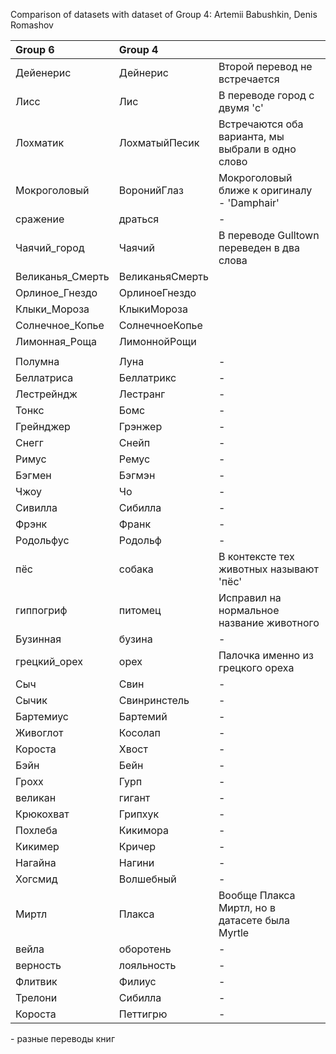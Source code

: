 Comparison of datasets with dataset of Group 4: Artemii Babushkin, Denis
Romashov

| Group 6          | Group 4         |                                                   |
|:-----------------|:----------------|:--------------------------------------------------|
| Дейенерис        | Дейнерис        | Второй перевод не встречается                     |
| Лисс             | Лис             | В переводе город с двумя 'c'                      |
| Лохматик         | ЛохматыйПесик   | Встречаются оба варианта, мы выбрали в одно слово |
| Мокроголовый     | ВоронийГлаз     | Мокроголовый ближе к оригиналу - 'Damphair'       |
| сражение         | драться         | -          |
| Чаячий_город     | Чаячий          | В переводе Gulltown переведен в два слова         |
| Великанья_Смерть | ВеликаньяСмерть |                                                   |
| Орлиное_Гнездо   | ОрлиноеГнездо   |                                                   |
| Клыки_Мороза     | КлыкиМороза     |                                                   |
| Солнечное_Копье  | СолнечноеКопье  |                                                   |
| Лимонная_Роща    | ЛимоннойРощи    |                                                   |
|                  |                 |                                                   |
| Полумна          | Луна            |  -                                                |
| Беллатриса       | Беллатрикс      |  -                                                |
| Лестрейндж       | Лестранг        |  -                                                |
| Тонкс            | Бомс            |  -                                                |
| Грейнджер        | Грэнжер         |  -                                                |
| Снегг            | Снейп           |  -                                                |
| Римус            | Ремус           |  -                                                |
| Бэгмен           | Бэгмэн          |  -                                                |
| Чжоу             | Чо              |  -                                                |
| Сивилла          | Сибилла         |  -                                                |
| Фрэнк            | Франк           |  -                                                |
| Родольфус        | Родольф         |  -                                                |
| пёс              | собака          | В контексте тех животных называют 'пёс'           |
| гиппогриф        | питомец         | Исправил на нормальное название животного         |
| Бузинная         | бузина          |  -                                                |
| грецкий_орех     | орех            | Палочка именно из грецкого ореха                  |
| Сыч              | Свин            |  -                                                |
| Сычик            | Свинринстель    |  -                                                |
| Бартемиус        | Бартемий        |  -                                                |
| Живоглот         | Косолап         |  -                                                |
| Короста          | Хвост           |  -                                                |
| Бэйн             | Бейн            |  -                                                |
| Грохх            | Гурп            |  -                                                |
| великан          | гигант          |  -                                                |
| Крюкохват        | Грипхук         |  -                                                |
| Похлеба          | Кикимора        |  -                                                |
| Кикимер          | Кричер          |  -                                                |
| Нагайна          | Нагини          |  -                                                |
| Хогсмид          | Волшебный       |  -                                                |
| Миртл            | Плакса          | Вообще Плакса Миртл, но в датасете была Myrtle    |
| вейла            | оборотень       |  -                                                |
| верность         | лояльность      |  -                                                |
| Флитвик          | Филиус          |  -                                                |
| Трелони          | Сибилла         |  -                                                |
| Короста          | Петтигрю        | -                              |
\- разные переводы книг
